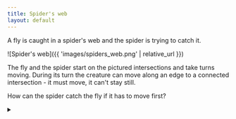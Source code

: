 ```yaml
---
title: Spider's web
layout: default
---
```


A fly is caught in a spider's web and the spider is trying to catch it.

![Spider's web]({{ 'images/spiders_web.png' | relative_url }})

The fly and the spider start on the pictured intersections and take turns
moving. During its turn the creature can move along an edge to a connected
intersection - it must move, it can't stay still.

How can the spider catch the fly if it has to move first?

<details><summary></summary>

Color the intersections as follows so that every move alternates between red
and blue nodes, apart from the top node:

![Spider's web with colored nodes]({{ 'images/spiders_web_colored.png' | relative_url }})

In the starting position, both the spider and the fly are on the same color.
As long as the spider and fly stay on the red and blue nodes, they will always
be on the same color after they both move. In this case the spider can't catch
the fly because the spider will always be forced to move to a node of the
opposite color to the fly on its turn.

The only way to change this is to move up to the top green node. Once at the
green node the spider can move so that it is on the same color as the fly
_after_ the spider's move.
The spider has changed the relative parity of their positions.

After this it can corner the fly by moving towards the fly's position. The fly
can't get past the spider, because the spider controls of all the nodes around
it. Since these controlled nodes are now the same color that the fly wants to
move into, it controls the fly's mobility.

Once in a corner, the fly has no choice but to move to a node where the spider
can move to and catch it.

This is a type of
[Pursuit-evasion problem](https://en.wikipedia.org/wiki/Pursuit%E2%80%93evasion).

</details>

